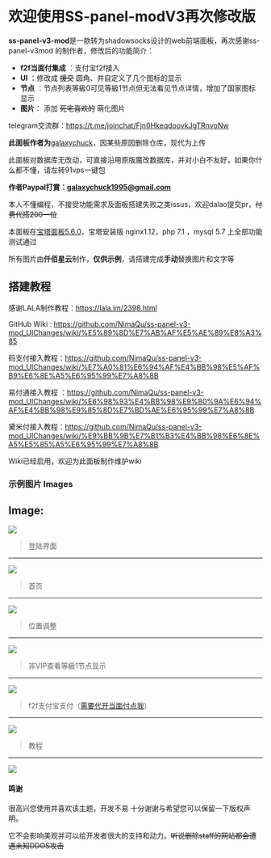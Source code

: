 # 欢迎使用SS-panel-modV3再次修改版


**ss-panel-v3-mod**是一款转为shadowsocks设计的web前端面板，再次感谢ss-panel-v3mod 的制作者，修改后的功能简介：

- **f2f当面付集成** ：支付宝f2f接入
- **UI** ：修改成 ~~援交~~ 圆角、并自定义了几个图标的显示
- **节点** ：节点列表等級0可见等級1节点但无法看见节点详情，增加了国家图标显示
- **图片**： 添加 ~~死宅喜欢的~~ 萌化图片

telegram交流群：https://t.me/joinchat/Fjn0HkeqdoovkJgTRnvoNw

**此面板作者为**[galaxychuck](https://github.com/galaxychuck)，因某些原因删除仓库，现代为上传

此面板对数据库无改动，可直接沿用原版魔改数据库，并对小白不友好，如果你什么都不懂，请左转91vps一键包

**作者Paypal打賞：galaxychuck1995@gmail.com**

本人不懂编程，不接受功能需求及面板搭建失败之类issus，欢迎dalao提交pr，~~付费代搭200一位~~

本面板在[宝塔面板5.6.0](www.bt.cn)，宝塔安装版 nginx1.12，php 7.1 ，mysql 5.7 上全部功能测试通过

所有图片由**仟佰星云**制作，**仅供示例**，请搭建完成**手动**替换图片和文字等

## 搭建教程

感谢LALA制作教程：https://lala.im/2398.html

GitHub Wiki : https://github.com/NimaQu/ss-panel-v3-mod_UIChanges/wiki/%E5%89%8D%E7%AB%AF%E5%AE%89%E8%A3%85

码支付接入教程：https://github.com/NimaQu/ss-panel-v3-mod_UIChanges/wiki/%E7%A0%81%E6%94%AF%E4%BB%98%E5%AF%B9%E6%8E%A5%E6%95%99%E7%A8%8B

易付通接入教程 ：https://github.com/NimaQu/ss-panel-v3-mod_UIChanges/wiki/%E6%98%93%E4%BB%98%E9%80%9A%E6%94%AF%E4%BB%98%E9%85%8D%E7%BD%AE%E6%95%99%E7%A8%8B

黛米付接入教程：https://github.com/NimaQu/ss-panel-v3-mod_UIChanges/wiki/%E9%BB%9B%E7%B1%B3%E4%BB%98%E6%8E%A5%E5%85%A5%E6%95%99%E7%A8%8B

Wiki已经启用，欢迎为此面板制作维护wiki

### 示例图片 Images

Image:
-------------------
![](https://github.com/galaxychuck/images/blob/master/1.jpg)

> 登陆界面
-------------------

![](https://github.com/galaxychuck/images/blob/master/2.jpg)

> 首页

-------------------
![](https://github.com/galaxychuck/images/blob/master/3.jpg)

> 位置调整

-------------------
![](https://github.com/galaxychuck/images/blob/master/4.jpg)

> 非VIP查看等級1节点显示

-------------------
![](https://github.com/galaxychuck/images/blob/master/5.jpg)

> f2f支付宝支付（[需要代开当面付点我](https://t.me/galaxyq)）

-------------------
![](https://github.com/galaxychuck/images/blob/master/6.jpg)

> 教程
-------------------

![](https://github.com/galaxychuck/images/blob/master/7.jpg)



#### 鸣谢

很高兴您使用并喜欢该主题，开发不易 十分谢谢与希望您可以保留一下版权声明。

它不会影响美观并可以给开发者很大的支持和动力。~~听说删除staff的网站都会遭遇未知DDOS攻击~~
